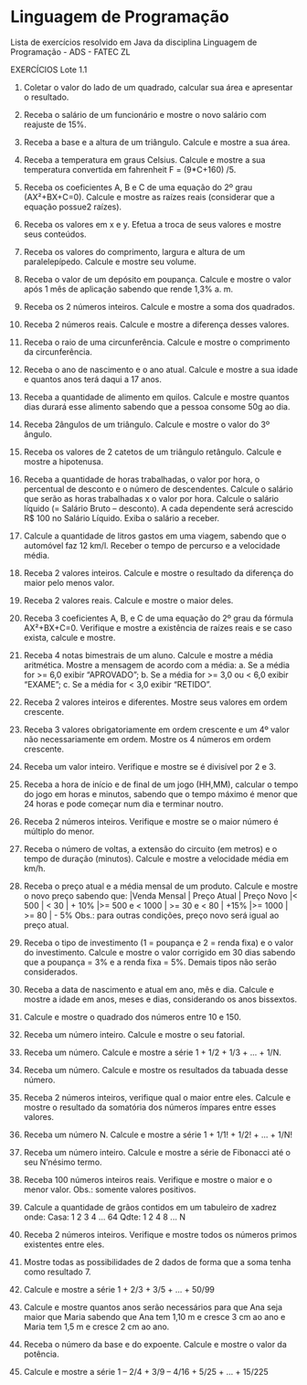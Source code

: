# Linguagem de Programação

Lista de exercícios resolvido em Java da disciplina Linguagem de Programação - ADS - FATEC ZL

EXERCÍCIOS
Lote 1.1

1. Coletar o valor do lado de um quadrado, calcular sua área e apresentar o resultado.

2. Receba o salário de um funcionário e mostre o novo salário com reajuste de 15%.

3. Receba a base e a altura de um triângulo. Calcule e mostre a sua área.

4. Receba a temperatura em graus Celsius. Calcule e mostre a sua temperatura convertida em fahrenheit F = (9*C+160) /5.

5. Receba os coeficientes A, B e C de uma equação do 2º grau (AX²+BX+C=0). Calcule e mostre as raízes reais (considerar que a equação
possue2 raízes).

6. Receba os valores em x e y. Efetua a troca de seus valores e mostre seus conteúdos.

7. Receba os valores do comprimento, largura e altura de um paralelepípedo. Calcule e mostre seu volume.

8. Receba o valor de um depósito em poupança. Calcule e mostre o valor após 1 mês de aplicação sabendo que rende 1,3% a. m.

9. Receba os 2 números inteiros. Calcule e mostre a soma dos quadrados.

10. Receba 2 números reais. Calcule e mostre a diferença desses valores.

11. Receba o raio de uma circunferência. Calcule e mostre o comprimento da circunferência.

12. Receba o ano de nascimento e o ano atual. Calcule e mostre a sua idade e quantos anos terá daqui a 17 anos.

13. Receba a quantidade de alimento em quilos. Calcule e mostre quantos dias durará esse alimento sabendo que a pessoa consome 50g ao dia.

14. Receba 2ângulos de um triângulo. Calcule e mostre o valor do 3º ângulo.

15. Receba os valores de 2 catetos de um triângulo retângulo. Calcule e mostre a hipotenusa.

16. Receba a quantidade de horas trabalhadas, o valor por hora, o percentual de desconto e o número de descendentes. Calcule o salário que serão as horas trabalhadas x o valor por hora. Calcule o salário líquido (= Salário Bruto – desconto). A cada dependente será acrescido R$ 100 no Salário Líquido. Exiba o salário a receber.

17. Calcule a quantidade de litros gastos em uma viagem, sabendo que o automóvel faz 12 km/l. Receber o tempo de percurso e a velocidade média.

18. Receba 2 valores inteiros. Calcule e mostre o resultado da diferença do maior pelo menos valor.

19. Receba 2 valores reais. Calcule e mostre o maior deles.

20. Receba 3 coeficientes A, B, e C de uma equação do 2º grau da fórmula AX²+BX+C=0. Verifique e mostre a existência de raízes reais e se caso exista,
calcule e mostre.

21. Receba 4 notas bimestrais de um aluno. Calcule e mostre a média aritmética. Mostre a mensagem de acordo com a média:
a. Se a média for >= 6,0 exibir “APROVADO”;
b. Se a média for >= 3,0 ou < 6,0 exibir “EXAME”;
c. Se a média for < 3,0 exibir “RETIDO”.

22. Receba 2 valores inteiros e diferentes. Mostre seus valores em ordem crescente.

23. Receba 3 valores obrigatoriamente em ordem crescente e um 4º valor não necessariamente em ordem. Mostre os 4 números em ordem crescente.

24. Receba um valor inteiro. Verifique e mostre se é divisível por 2 e 3.

25. Receba a hora de início e de final de um jogo (HH,MM), calcular o tempo do jogo em horas e minutos, sabendo que o tempo máximo é menor que 24 horas
e pode começar num dia e terminar noutro.

26. Receba 2 números inteiros. Verifique e mostre se o maior número é múltiplo do menor.

27. Receba o número de voltas, a extensão do circuito (em metros) e o tempo de duração (minutos). Calcule e mostre a velocidade média em km/h.

28. Receba o preço atual e a média mensal de um produto. Calcule e mostre o novo preço sabendo que:
|Venda Mensal    | Preço Atual  | Preço Novo
|< 500           | < 30         | + 10%
|>= 500 e < 1000 | >= 30 e < 80 |  +15%
|>= 1000         | >= 80        | - 5%
Obs.: para outras condições, preço novo será igual ao preço atual.

29. Receba o tipo de investimento (1 = poupança e 2 = renda fixa) e o valor do investimento. Calcule e mostre o valor corrigido em 30 dias sabendo que a
poupança = 3% e a renda fixa = 5%. Demais tipos não serão considerados.

30. Receba a data de nascimento e atual em ano, mês e dia. Calcule e mostre a idade em anos, meses e dias, considerando os anos bissextos.

31. Calcule e mostre o quadrado dos números entre 10 e 150.

32. Receba um número inteiro. Calcule e mostre o seu fatorial.

33. Receba um número. Calcule e mostre a série 1 + 1/2 + 1/3 + ... + 1/N.

34. Receba um número. Calcule e mostre os resultados da tabuada desse número.

35. Receba 2 números inteiros, verifique qual o maior entre eles. Calcule e mostre o resultado da somatória dos números ímpares entre esses valores.

36. Receba um número N. Calcule e mostre a série 1 + 1/1! + 1/2! + ... + 1/N!

37. Receba um número inteiro. Calcule e mostre a série de Fibonacci até o seu N’nésimo termo.

38. Receba 100 números inteiros reais. Verifique e mostre o maior e o menor valor. Obs.: somente valores positivos.

39. Calcule a quantidade de grãos contidos em um tabuleiro de xadrez onde:
Casa: 1 2 3 4 ... 64
Qdte: 1 2 4 8 ... N

40. Receba 2 números inteiros. Verifique e mostre todos os números primos existentes entre eles.

41. Mostre todas as possibilidades de 2 dados de forma que a soma tenha como resultado 7.

42. Calcule e mostre a série 1 + 2/3 + 3/5 + ... + 50/99

43. Calcule e mostre quantos anos serão necessários para que Ana seja maior que Maria sabendo que Ana tem 1,10 m e cresce 3 cm ao ano e Maria tem 1,5 m e
cresce 2 cm ao ano.

44. Receba o número da base e do expoente. Calcule e mostre o valor da potência.

45. Calcule e mostre a série 1 – 2/4 + 3/9 – 4/16 + 5/25 + ... + 15/225
